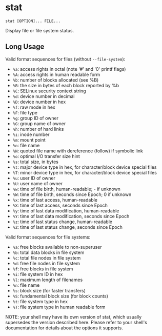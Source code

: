 # stat

```
stat [OPTION]... FILE...
```

Display file or file system status.

## Long Usage

Valid format sequences for files (without `--file-system`):

- `%a`: access rights in octal (note '#' and '0' printf flags)
- `%A`: access rights in human readable form
- `%b`: number of blocks allocated (see %B)
- `%B`: the size in bytes of each block reported by %b
- `%C`: SELinux security context string
- `%d`: device number in decimal
- `%D`: device number in hex
- `%f`: raw mode in hex
- `%F`: file type
- `%g`: group ID of owner
- `%G`: group name of owner
- `%h`: number of hard links
- `%i`: inode number
- `%m`: mount point
- `%n`: file name
- `%N`: quoted file name with dereference (follow) if symbolic link
- `%o`: optimal I/O transfer size hint
- `%s`: total size, in bytes
- `%t`: major device type in hex, for character/block device special files
- `%T`: minor device type in hex, for character/block device special files
- `%u`: user ID of owner
- `%U`: user name of owner
- `%w`: time of file birth, human-readable; - if unknown
- `%W`: time of file birth, seconds since Epoch; 0 if unknown
- `%x`: time of last access, human-readable
- `%X`: time of last access, seconds since Epoch
- `%y`: time of last data modification, human-readable
- `%Y`: time of last data modification, seconds since Epoch
- `%z`: time of last status change, human-readable
- `%Z`: time of last status change, seconds since Epoch

Valid format sequences for file systems:

- `%a`: free blocks available to non-superuser
- `%b`: total data blocks in file system
- `%c`: total file nodes in file system
- `%d`: free file nodes in file system
- `%f`: free blocks in file system
- `%i`: file system ID in hex
- `%l`: maximum length of filenames
- `%n`: file name
- `%s`: block size (for faster transfers)
- `%S`: fundamental block size (for block counts)
- `%t`: file system type in hex
- `%T`: file system type in human readable form

NOTE: your shell may have its own version of stat, which usually supersedes
the version described here.  Please refer to your shell's documentation
for details about the options it supports.
